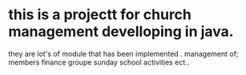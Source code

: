 # this is  a projectt for church management develloping in  java.
they are lot's of module that has been implemented .
management of;
members
finance
groupe
sunday school
activities
ect..

